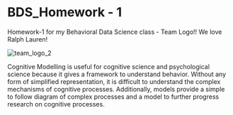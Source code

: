 # BDS_Homework - 1
Homework-1 for my Behavioral Data Science class - Team Logo!! We love Ralph Lauren!

![team_logo_2](https://github.com/user-attachments/assets/5c9087f9-26aa-43af-9a27-452710a0fc07)


Cognitive Modelling is useful for cognitive science and psychological science because it gives a framework to understand behavior. Without any form of simplified representation, it is difficult to understand the complex mechanisms of cognitive processes. Additionally, models provide a simple to follow diagram of complex processes and a model to further progress research on cognitive processes.
